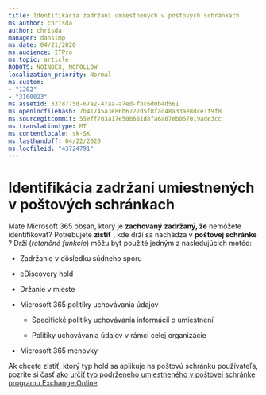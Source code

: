 ```yaml
---
title: Identifikácia zadržaní umiestnených v poštových schránkach
ms.author: chrisda
author: chrisda
manager: dansimp
ms.date: 04/21/2020
ms.audience: ITPro
ms.topic: article
ROBOTS: NOINDEX, NOFOLLOW
localization_priority: Normal
ms.custom:
- "1202"
- "3100023"
ms.assetid: 3378775d-67a2-47aa-a7ed-fbc6d0b4d561
ms.openlocfilehash: 7b41745a3e86b6727d5f8fac48a33ae8dce1f9f8
ms.sourcegitcommit: 55eff703a17e500681d8fa6a87eb067019ade3cc
ms.translationtype: MT
ms.contentlocale: sk-SK
ms.lasthandoff: 04/22/2020
ms.locfileid: "43724791"
---
```

# <a name="identify-holds-placed-on-mailboxes"></a>Identifikácia zadržaní umiestnených v poštových schránkach

Máte Microsoft 365 obsah, ktorý je **zachovaný** **zadržaný, že** nemôžete identifikovať? Potrebujete **zistiť** , kde drží sa nachádza v **poštovej schránke** ? Drží (*retenčné funkcie*) môžu byť použité jedným z nasledujúcich metód:
  
- Zadržanie v dôsledku súdneho sporu

- eDiscovery hold

- Držanie v mieste

- Microsoft 365 politiky uchovávania údajov 

  - Špecifické politiky uchovávania informácií o umiestnení

  - Politiky uchovávania údajov v rámci celej organizácie

- Microsoft 365 menovky

Ak chcete zistiť, ktorý typ hold sa aplikuje na poštovú schránku používateľa, pozrite si časť [ako určiť typ podrženého umiestneného v poštovej schránke programu Exchange Online](https://docs.microsoft.com/office365/securitycompliance/identify-a-hold-on-an-exchange-online-mailbox).
